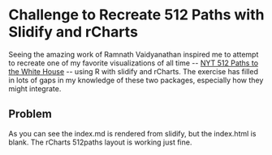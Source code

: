 # Challenge to Recreate 512 Paths with Slidify and rCharts
Seeing the amazing work of Ramnath Vaidyanathan inspired me to attempt to recreate one of my favorite visualizations of all time -- [NYT 512 Paths to the White House](http://www.nytimes.com/interactive/2012/11/02/us/politics/paths-to-the-white-house.html?_r=1&) -- using R with slidify and rCharts.  The exercise has filled in lots of gaps in my knowledge of these two packages, especially how they might integrate.

## Problem
As you can see the index.md is rendered from slidify, but the index.html is blank.  The rCharts 512paths layout is working just fine.